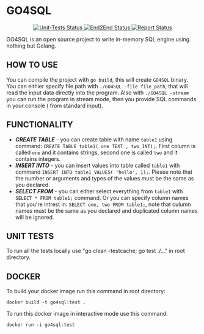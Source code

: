 # GO4SQL

<p align="center">
<a href="https://github.com/LissaGreense/GO4SQL/actions">
<img alt="Unit-Tests Status" src="https://github.com/LissaGreense/GO4SQL/workflows/unit-tests/badge.svg?branch=main"/>
</a>

<a href="https://github.com/LissaGreense/GO4SQL/actions">
<img alt="End2End Status" src="https://github.com/LissaGreense/GO4SQL/workflows/end2end-tests/badge.svg?branch=main"/>
</a>

<a href="https://goreportcard.com/report/github.com/LissaGreense/GO4SQL">
<img alt="Report Status" src="https://goreportcard.com/badge/github.com/LissaGreense/GO4SQL"/>
</a>
</p>

GO4SQL is an open source project to write in-memory SQL engine using nothing but Golang.

## HOW TO USE

You can compile the project with ``go build``, this will create ``GO4SQL`` binary.
You can eithier specify file path with ``./GO4SQL -file file_path``, that will read the input data directly into the
program.
Also with ``./GO4SQL -stream`` you can run the program in stream mode, then you provide SQL commands in your console (
from standard input).

## FUNCTIONALITY

* ***CREATE TABLE*** - you can create table with name ``table1`` using
  command: ``CREATE TABLE table1( one TEXT , two INT);``. First column is called ``one`` and it contains strings, second
  one is called ``two`` and it contains integers.
* ***INSERT INTO*** - you can insert values into table called ``table1`` with
  command ``INSERT INTO table1 VALUES( 'hello', 1);``. Please note that the number or arguments and types of the values
  must be the same as you declared.
* ***SELECT FROM*** - you can either select everything from  ``table1`` with ``SELECT * FROM table1;`` command. Or you
  can specify column names that you're intrest in: ``SELECT one, two FROM table1;``, note that culumn names must be the
  same as you declared and duplicated column names will be ignored.

## UNIT TESTS

To run all the tests locally use "go clean -testcache; go test ./..." in root directory.

## DOCKER

To build your docker image run this command in root directory:
```
docker build -t go4sql:test .
```

To run this docker image in interactive mode use this command:

```
docker run -i go4sql:test
```


